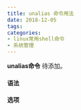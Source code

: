 ```yaml
---
title: unalias 命令用法
date: 2018-12-05
tags:
categories: 
- linux常用shell命令
- 系统管理
---
```

**unalias命令** 待添加。
<!-- more --> 
#### **语法**


#### **选项**
